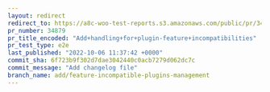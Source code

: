 ```yaml
---
layout: redirect
redirect_to: https://a8c-woo-test-reports.s3.amazonaws.com/public/pr/34879/e2e/index.html
pr_number: 34879
pr_title_encoded: "Add+handling+for+plugin-feature+incompatibilities"
pr_test_type: e2e
last_published: "2022-10-06 11:37:42 +0000"
commit_sha: 6f723b9f302d7dae3042440c0acb7279d062dc7c
commit_message: "Add changelog file"
branch_name: add/feature-incompatible-plugins-management
---
```

